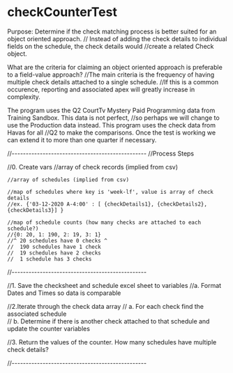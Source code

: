 # checkCounterTest
Purpose: Determine if the check matching process is better suited for an object oriented approach.
    // Instead of adding the check details to individual fields on the schedule, the check details would
    //create a related Check object. 

What are the criteria for claiming an object oriented approach is preferable to a field-value approach?
    //The main criteria is the frequency of having multiple check details attached to a single schedule. 
    //If this is a common occurence, reporting and associated apex will greatly increase in complexity. 


The program uses the Q2 CourtTv Mystery Paid Programming data from Training Sandbox. This data is not perfect, 
//so perhaps we will change to use the Production data instead.  This program uses the check data from Havas for all 
//Q2 to make the comparisons. Once the test is working we can extend it to more than one quarter if necessary.

//------------------------------------------------
//Process Steps

//0. Create vars
    //array of check records (implied from csv)

    //array of schedules (implied from csv)

    //map of schedules where key is 'week-lf', value is array of check details
    //ex. {'03-12-2020 A-4:00' : [ {checkDetails1}, {checkDetails2}, {checkDetails3}] }

    //map of schedule counts (how many checks are attached to each schedule?) 
    //{0: 20, 1: 190, 2: 19, 3: 1}
    //^ 20 schedules have 0 checks ^
    //  190 schedules have 1 check
    //  19 schedules have 2 checks
    //  1 schedule has 3 checks


//------------------------------------------------

//1. Save the checksheet and schedule excel sheet to variables
   //a. Format Dates and Times so data is comparable

//2.Iterate through the check data array 
    // a. For each check find the associated schedule     
    // b. Determine if there is another check attached to that schedule and update the counter variables

//3. Return the values of the counter. How many schedules have multiple check details?

        
//------------------------------------------------
